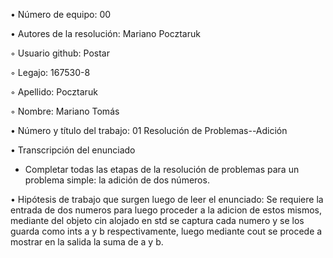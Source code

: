 •  Número de equipo: 00

•  Autores de la resolución: Mariano Pocztaruk

◦  Usuario github: Postar

◦  Legajo: 167530-8

◦  Apellido: Pocztaruk

◦  Nombre: Mariano Tomás

•  Número y título del trabajo: 01 Resolución de Problemas--Adición

•  Transcripción del enunciado

- Completar todas las etapas de la resolución de problemas para un problema
simple: la adición de dos números.


•  Hipótesis de trabajo que surgen luego de leer el enunciado:
Se requiere la entrada de dos numeros para luego proceder a la adicion de estos mismos, mediante del objeto cin alojado en std se captura cada numero y se los guarda como ints a y b respectivamente, luego mediante cout se procede a mostrar en la salida la suma de a y b.